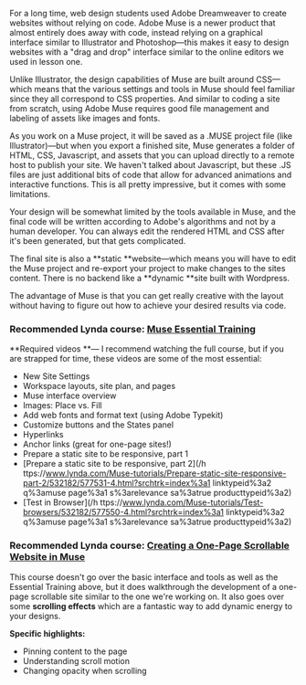 For a long time, web design students used Adobe Dreamweaver to create websites without relying on code. Adobe Muse is a newer product that almost entirely does away with code, instead relying on a graphical interface similar to Illustrator and Photoshop—this makes it easy to design websites with a "drag and drop" interface similar to the online editors we used in lesson one.

Unlike Illustrator, the design capabilities of Muse are built around CSS—which means that the various settings and tools in Muse should feel familiar since they all correspond to CSS properties. And similar to coding a site from scratch, using Adobe Muse requires good file management and labeling of assets like images and fonts.

As you work on a Muse project, it will be saved as a .MUSE project file \(like Illustrator\)—but when you export a finished site, Muse generates a folder of HTML, CSS, Javascript, and assets that you can upload directly to a remote host to publish your site. We haven't talked about Javascript, but these .JS files are just additional bits of code that allow for advanced animations and interactive functions. This is all pretty impressive, but it comes with some limitations.

Your design will be somewhat limited by the tools available in Muse, and the final code will be written according to Adobe's algorithms and not by a human developer. You can always edit the rendered HTML and CSS after it's been generated, but that gets complicated.

The final site is also a **static **website—which means you will have to edit the Muse project and re-export your project to make changes to the sites content. There is no backend like a **dynamic **site built with Wordpress.

The advantage of Muse is that you can get really creative with the layout without having to figure out how to achieve your desired results via code.

### Recommended Lynda course: [Muse Essential Training](https://www.lynda.com/Muse-tutorials/Muse-Essential-Training/532182-2.html)

**Required videos **— I recommend watching the full course, but if you are strapped for time, these videos are some of the most essential:

* New Site Settings
* Workspace layouts, site plan, and pages
* Muse interface overview
* Images: Place vs. Fill
* Add web fonts and format text \(using Adobe Typekit\)
* Customize buttons and the States panel
* Hyperlinks
* Anchor links \(great for one-page sites!\)
* Prepare a static site to be responsive, part 1
* [Prepare a static site to be responsive, part 2](/h ttps://www.lynda.com/Muse-tutorials/Prepare-static-site-responsive-part-2/532182/577531-4.html?srchtrk=index%3a1 linktypeid%3a2 q%3amuse page%3a1 s%3arelevance sa%3atrue producttypeid%3a2)
* [Test in Browser](/h ttps://www.lynda.com/Muse-tutorials/Test-browsers/532182/577550-4.html?srchtrk=index%3a1 linktypeid%3a2 q%3amuse page%3a1 s%3arelevance sa%3atrue producttypeid%3a2)

### Recommended Lynda course: [Creating a One-Page Scrollable Website in Muse](https://www.lynda.com/Muse-tutorials/Creating-One-Page-Scrollable-Website-Muse/167919-2.html)

This course doesn't go over the basic interface and tools as well as the Essential Training above, but it does walkthrough the development of a one-page scrollable site similar to the one we're working on. It also goes over some **scrolling effects** which are a fantastic way to add dynamic energy to your designs.

**Specific highlights:**

* Pinning content to the page
* Understanding scroll motion
* Changing opacity when scrolling



